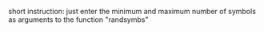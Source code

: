 short instruction:
just enter the minimum and maximum number of symbols as arguments to the function "randsymbs"